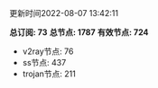 更新时间2022-08-07 13:42:11

**总订阅: 73**
**总节点: 1787**
**有效节点: 724**
- v2ray节点: 76
- ss节点: 437
- trojan节点: 211
